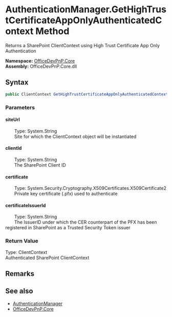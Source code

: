 # AuthenticationManager.GetHighTrustCertificateAppOnlyAuthenticatedContext Method  
 Returns a SharePoint ClientContext using High Trust Certificate App Only Authentication   

**Namespace:** [OfficeDevPnP.Core](OfficeDevPnP.Core.md)  
**Assembly:** OfficeDevPnP.Core.dll  
## Syntax
```C#
public ClientContext GetHighTrustCertificateAppOnlyAuthenticatedContext(String siteUrl, String clientId, X509Certificate2 certificate, String certificateIssuerId)
```
### Parameters
#### siteUrl  
&emsp;&emsp;Type: System.String  
&emsp;&emsp;Site for which the ClientContext object will be instantiated  

  

#### clientId  
&emsp;&emsp;Type: System.String  
&emsp;&emsp;The SharePoint Client ID  

  

#### certificate  
&emsp;&emsp;Type: System.Security.Cryptography.X509Certificates.X509Certificate2  
&emsp;&emsp;Private key certificate (.pfx) used to authenticate  

  

#### certificateIssuerId  
&emsp;&emsp;Type: System.String  
&emsp;&emsp;The IssuerID under which the CER counterpart of the PFX has been registered in SharePoint as a Trusted Security Token issuer  

  

### Return Value
Type: ClientContext  
Authenticated SharePoint ClientContext  


## Remarks
  
## See also
- [AuthenticationManager](OfficeDevPnP.Core.AuthenticationManager.md) 
- [OfficeDevPnP.Core](OfficeDevPnP.Core.md) 
